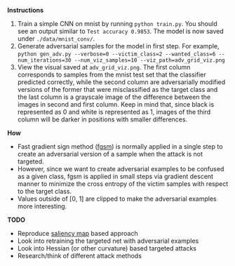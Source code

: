 **Instructions**
1) Train a simple CNN on mnist by running `python train.py`. You should see an output similar to `Test accuracy 0.9853`. The model is now saved under `./data/mnist_conv/`.
2) Generate adversarial samples for the model in first step. For example,
`python gen_adv.py --verbose=0 --victim_class=2 --wanted_class=6 --num_iterations=30 --num_viz_samples=10 --viz_path=adv_grid_viz.png`
3) View the visual saved at `adv_grid_viz.png`. The first column corresponds to samples from the mnist test set that the classifier predicted correctly, while the second column are adversarially modified versions of the former that were misclassified as the target class and the last column is a grayscale image of the difference between the images in second and first column. Keep in mind that, since black is represented as 0 and white is represented as 1, images of the third column will be darker in positions with smaller differences.

**How**
- Fast gradient sign method ([fgsm][1]) is normally applied in a single step to create an adversarial version of a sample when the attack is not targeted.
- However, since we want to create adversarial examples to be confused as a given class, fgsm is applied in small steps via gradient descent manner to minimize the cross entropy of the victim samples with respect to the target class.
- Values outside of [0, 1] are clipped to make the adversarial examples more interesting.

**TODO**
- Reproduce [saliency map][2] based approach
- Look into retraining the targeted net with adversarial examples
- Look into Hessian (or other curvature) based targeted attacks
- Research/think of different attack methods

[1]:https://arxiv.org/abs/1412.6572
[2]:https://arxiv.org/abs/1511.07528